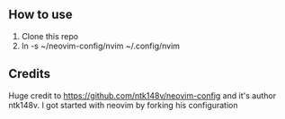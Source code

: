 ## How to use

1. Clone this repo
2. ln -s ~/neovim-config/nvim ~/.config/nvim

## Credits

Huge credit to https://github.com/ntk148v/neovim-config and it's author ntk148v. I got started with neovim by forking his configuration
